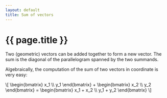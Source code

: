 ```yaml
---
layout: default
title: Sum of vectors
---
```


# {{ page.title }}

Two (geometric) vectors can be added together to form a new vector.
The sum is the diagonal of the parallelogram spanned by the two summands.

Algebraically, the computation of the sum of two vectors in coordinate is very easy:
<p>
\[
    \begin{bmatrix}
        x_1 \\ y_1
    \end{bmatrix}
    +
    \begin{bmatrix}
        x_2 \\ y_2
    \end{bmatrix}
    =
    \begin{bmatrix}
        x_1 + x_2 \\ y_1 + y_2
    \end{bmatrix}
\]
</p>

<div id="sketch-holder" class="text-center">
  <!-- Our sketch will go here! -->
</div>

<script language="javascript" type="text/javascript" src="/js/p5.min.js"></script>
<script language="javascript" type="text/javascript" src="/js/vector-sum.js"></script>
